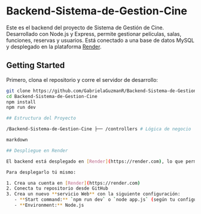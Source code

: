 # Backend-Sistema-de-Gestion-Cine

Este es el backend del proyecto de Sistema de Gestión de Cine. Desarrollado con Node.js y Express, permite gestionar películas, salas, funciones, reservas y usuarios. Está conectado a una base de datos MySQL y desplegado en la plataforma [Render](https://render.com).

## Getting Started

Primero, clona el repositorio y corre el servidor de desarrollo:

```bash
git clone https://github.com/GabrielaGuzmanR/Backend-Sistema-de-Gestion-Cine.git
cd Backend-Sistema-de-Gestion-Cine
npm install
npm run dev

## Estructura del Proyecto

/Backend-Sistema-de-Gestion-Cine ├── /controllers # Lógica de negocio ├── /models # Esquemas de MongoDB ├── /routes # Definición de rutas ├── /services # Funciones auxiliares o servicios externos ├── /utils # Utilidades generales ├── app.js # Archivo principal de la app └── README.md

markdown

## Despliegue en Render

El backend está desplegado en [Render](https://render.com), lo que permite exponer una API pública para ser consumida por el frontend.

Para desplegarlo tú mismo:

1. Crea una cuenta en [Render](https://render.com)
2. Conecta tu repositorio desde GitHub
3. Crea un nuevo **servicio Web** con la siguiente configuración:
   - **Start command:** `npm run dev` o `node app.js` (según tu configuración)
   - **Environment:** Node.js
